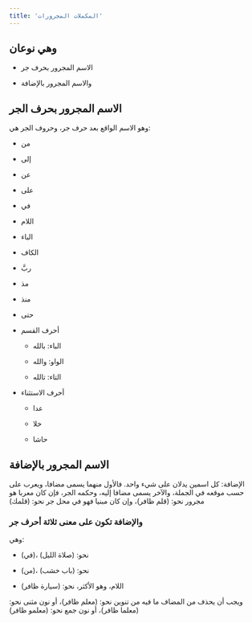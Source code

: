 ```yaml
---
title: 'المكملات المجرورات'
---
```


## وهي نوعان

- الاسم المجرور بحرف جر

- والاسم المجرور بالإضافة

## الاسم المجرور بحرف الجر

وهو الاسم الواقع بعد حرف جر، وحروف الجر هي:

- من

- إلى

- عن

- على

- في

- اللام

- الباء

- الكاف

- ربَّ

- مذ

- منذ

- حتى

- أحرف القسم
  
  - الباء: بالله
  
  - الواو: والله
  
  - التاء: تالله

- أحرف الاستثناء
  
  - عدا
  
  - خلا
  
  - حاشا

## الاسم المجرور بالإضافة

الإضافة: كل اسمين يدلان على شيء واحد. فالأول منهما يسمى مضافا، ويعرب على حسب موقعه في الجملة، والآخر يسمى مضافا إليه، وحكمه الجر، فإن كان معربا هو مجرور نحو: (قلم ظافر)، وإن كان مبنيا فهو في محل جر نحو: (قلمك)

### والإضافة تكون على معنى ثلاثة أحرف جر

وهي:

- (في)، نحو: (صلاة الليل)

- (من)، نحو: (باب خشب)

- اللام، وهو الأكثر، نحو: (سيارة ظافر)

ويجب أن يحذف من المضاف ما فيه من تنوين نحو: (معلم ظافر)، أو نون مثنى نحو: (معلما ظافر)، أو نون جمع نحو: (معلمو ظافر)

